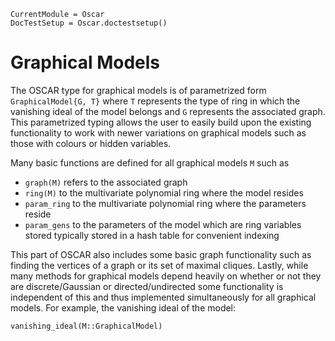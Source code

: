 ```@meta
CurrentModule = Oscar
DocTestSetup = Oscar.doctestsetup()
```

# Graphical Models

The OSCAR type for graphical models is of parametrized form `GraphicalModel{G, T}` where `T` represents the type of ring in which the vanishing ideal of the model belongs and `G` represents the associated graph. This parametrized typing allows the user to easily build upon the existing functionality to work with newer variations on graphical models such as those with colours or hidden variables. 

Many basic functions are defined for all graphical models `M` such as

- `graph(M)` refers to the associated graph
- `ring(M)` to the multivariate polynomial ring where the model resides
- `param_ring` to the multivariate polynomial ring where the parameters reside
- `param_gens` to the parameters of the model which are ring variables stored typically stored in a hash table for convenient indexing

This part of OSCAR also includes some basic graph functionality such as finding the vertices of a graph or its set of maximal cliques. Lastly, while many methods for graphical models depend heavily on whether or not they are discrete/Gaussian or directed/undirected some functionality is independent of this and thus implemented simultaneously for all graphical models. For example, the vanishing ideal of the model:

```@docs
vanishing_ideal(M::GraphicalModel)
```
